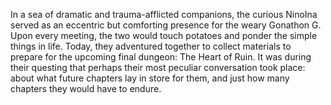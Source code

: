 <!-- title: I Like Potatoes, I Don't Like Tomatoes -->

In a sea of dramatic and trauma-afflicted companions, the curious NinoIna served as an eccentric but comforting presence for the weary Gonathon G. Upon every meeting, the two would touch potatoes and ponder the simple things in life. Today, they adventured together to collect materials to prepare for the upcoming final dungeon: The Heart of Ruin. It was during their questing that perhaps their most peculiar conversation took place: about what future chapters lay in store for them, and just how many chapters they would have to endure. 